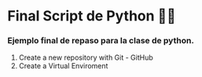 # Final Script de Python 🐍✨

### Ejemplo final de repaso para la clase de python. 

1. Create a new repository with Git - GitHub
2. Create a Virtual Enviroment

